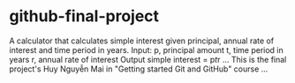 # github-final-project

A calculator that calculates simple interest given principal, annual rate of interest and time period in years.
Input:
   p, principal amount
   t, time period in years
   r, annual rate of interest
Output
   simple interest = p*t*r
...
 This is the final project's Huy Nguyễn Mai in "Getting started Git and GitHub" course
...
